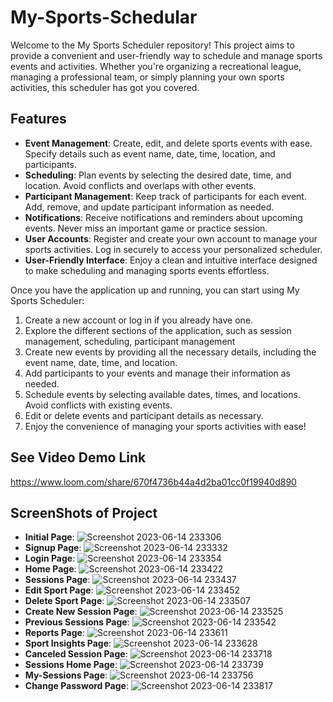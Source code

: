 # My-Sports-Schedular

Welcome to the My Sports Scheduler repository! This project aims to provide a convenient and user-friendly way to schedule and manage sports events and activities. Whether you're organizing a recreational league, managing a professional team, or simply planning your own sports activities, this scheduler has got you covered.

## Features

- **Event Management**: Create, edit, and delete sports events with ease. Specify details such as event name, date, time, location, and participants.
- **Scheduling**: Plan events by selecting the desired date, time, and location. Avoid conflicts and overlaps with other events.
- **Participant Management**: Keep track of participants for each event. Add, remove, and update participant information as needed.
- **Notifications**: Receive notifications and reminders about upcoming events. Never miss an important game or practice session.
- **User Accounts**: Register and create your own account to manage your sports activities. Log in securely to access your personalized scheduler.
- **User-Friendly Interface**: Enjoy a clean and intuitive interface designed to make scheduling and managing sports events effortless.

Once you have the application up and running, you can start using My Sports Scheduler:

1. Create a new account or log in if you already have one.
2. Explore the different sections of the application, such as session management, scheduling, participant management
3. Create new events by providing all the necessary details, including the event name, date, time, and location.
4. Add participants to your events and manage their information as needed.
5. Schedule events by selecting available dates, times, and locations. Avoid conflicts with existing events.
7. Edit or delete events and participant details as necessary.
8. Enjoy the convenience of managing your sports activities with ease!

## See Video Demo Link 
https://www.loom.com/share/670f4736b44a4d2ba01cc0f19940d890

## ScreenShots of Project

- **Initial Page**:
![Screenshot 2023-06-14 233306](https://github.com/shyamprakash123/My-Sports-Schedular/assets/106866225/0bf59c20-ef2a-461d-9fdf-8f1b624d26c0)
- **Signup Page**:
![Screenshot 2023-06-14 233332](https://github.com/shyamprakash123/My-Sports-Schedular/assets/106866225/cf51b00b-4c7e-4931-aa81-8be0dfd6e3ac)
- **Login Page**:
![Screenshot 2023-06-14 233354](https://github.com/shyamprakash123/My-Sports-Schedular/assets/106866225/2b903c88-1ad8-4c0b-9e77-cb67c810f2ec)
- **Home Page**:
![Screenshot 2023-06-14 233422](https://github.com/shyamprakash123/My-Sports-Schedular/assets/106866225/064ab4b6-3967-4b1f-af99-4a340874ce2a)
- **Sessions Page**:
![Screenshot 2023-06-14 233437](https://github.com/shyamprakash123/My-Sports-Schedular/assets/106866225/af1f263a-14b7-4686-a916-d69625217b58)
- **Edit Sport Page**:
![Screenshot 2023-06-14 233452](https://github.com/shyamprakash123/My-Sports-Schedular/assets/106866225/dec601ff-aa67-4633-bdba-82768688bd75)
- **Delete Sport Page**:
![Screenshot 2023-06-14 233507](https://github.com/shyamprakash123/My-Sports-Schedular/assets/106866225/39eb9bf7-b846-4133-87df-72eac961edf4)
- **Create New Session Page**:
![Screenshot 2023-06-14 233525](https://github.com/shyamprakash123/My-Sports-Schedular/assets/106866225/945c6488-6878-4863-8527-09a7b1e0a0ec)
- **Previous Sessions Page**:
![Screenshot 2023-06-14 233542](https://github.com/shyamprakash123/My-Sports-Schedular/assets/106866225/6daae31d-29b1-4f9c-afff-595913bf041c)
- **Reports Page**:
![Screenshot 2023-06-14 233611](https://github.com/shyamprakash123/My-Sports-Schedular/assets/106866225/887528a2-0386-498d-a2c7-c127a48d795e)
- **Sport Insights Page**:
![Screenshot 2023-06-14 233628](https://github.com/shyamprakash123/My-Sports-Schedular/assets/106866225/621a17bf-1f4c-4952-8464-6550865cec71)
- **Canceled Session Page**:
![Screenshot 2023-06-14 233718](https://github.com/shyamprakash123/My-Sports-Schedular/assets/106866225/0597ca1a-cba6-47f5-844b-ceff5afb3da9)
- **Sessions Home Page**:
![Screenshot 2023-06-14 233739](https://github.com/shyamprakash123/My-Sports-Schedular/assets/106866225/23424ea4-72fa-4b88-b20f-a10dba3083c5)
- **My-Sessions Page**:
![Screenshot 2023-06-14 233756](https://github.com/shyamprakash123/My-Sports-Schedular/assets/106866225/7934517a-3fd6-4053-8d30-6bae361b912b)
- **Change Password Page**:
![Screenshot 2023-06-14 233817](https://github.com/shyamprakash123/My-Sports-Schedular/assets/106866225/e65de10f-d0fc-449c-af8b-b625e65b3a3b)
